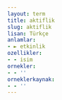 ```yaml
---
layout: term
title: aktiflik
slug: aktiflik
lisan: Türkçe
anlamlar:
- ► etkinlik
ozellikler:
- - isim
ornekler:
- - ''
orneklerkaynak:
- - ''
---
```

